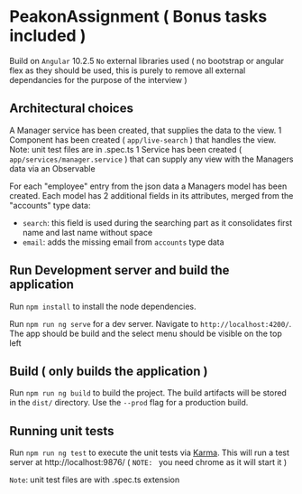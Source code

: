 # PeakonAssignment ( Bonus tasks included )

Build on `Angular` 10.2.5
`No` external libraries used ( no bootstrap or angular flex as they should be used, this is purely to remove all external dependancies for the purpose of the interview )

## Architectural choices

A Manager service has been created, that supplies the data to the view.
1 Component has been created ( `app/live-search` ) that handles the view. Note: unit test files are in .spec.ts
1 Service has been created ( `app/services/manager.service` ) that can supply any view with the Managers data via an Observable

For each "employee" entry from the json data a Managers model has been created.
Each model has 2 additional fields in its attributes, merged from the "accounts" type data:

- `search`: this field is used during the searching part as it consolidates first name and last name without space
- `email`: adds the missing email from `accounts` type data

## Run Development server and build the application

Run `npm install` to install the node dependencies.

Run `npm run ng serve` for a dev server. Navigate to `http://localhost:4200/`. The app should be build and the select menu should be visible on the top left

## Build ( only builds the application )

Run `npm run ng build` to build the project. The build artifacts will be stored in the `dist/` directory. Use the `--prod` flag for a production build.

## Running unit tests

Run `npm run ng test` to execute the unit tests via [Karma](https://karma-runner.github.io).
This will run a test server at http://localhost:9876/ ( `NOTE: ` you need chrome as it will start it )

`Note`: unit test files are with .spec.ts extension
